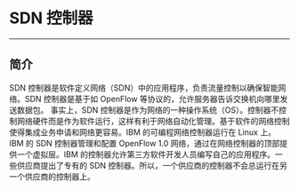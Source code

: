 # SDN 控制器

----

## 简介

SDN 控制器是软件定义网络（SDN）中的应用程序，负责流量控制以确保智能网络。SDN 控制器是基于如 OpenFlow 等协议的，允许服务器告诉交换机向哪里发送数据包。 事实上，SDN 控制器是作为网络的一种操作系统（OS）。控制器不控制网络硬件而是作为软件运行，这样有利于网络自动化管理。基于软件的网络控制使得集成业务申请和网络更容易。IBM 的可编程网络控制器运行在 Linux 上。IBM 的 SDN 控制器管理和配置 OpenFlow 1.0 网络，通过在网络控制器的顶部提供一个虚拟层。IBM 的控制器允许第三方软件开发人员编写自己的应用程序。一些供应商提出了专有的 SDN 控制器。所以，一个供应商的控制器不会总运行在另一个供应商的控制器上。
